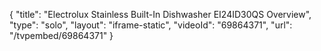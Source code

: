 {
    "title": "Electrolux Stainless Built-In Dishwasher EI24ID30QS Overview",
    "type": "solo",
    "layout": "iframe-static",
    "videoId": "69864371",
    "url": "\/tvpembed\/69864371"
}